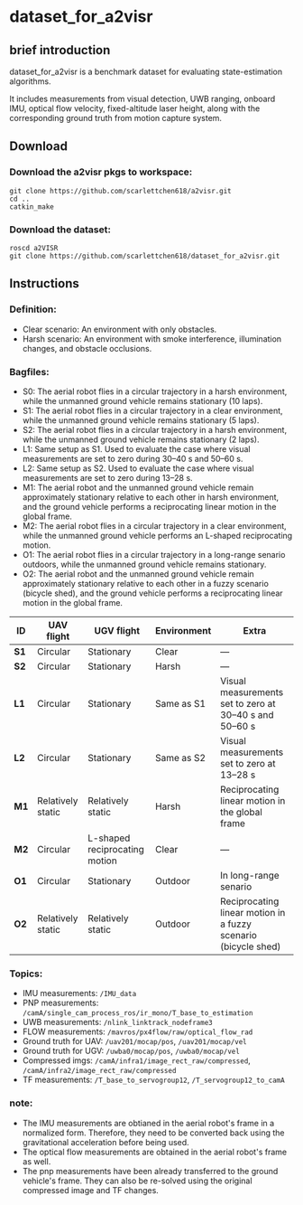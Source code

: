 # dataset_for_a2visr

## brief introduction
dataset_for_a2visr is a benchmark dataset for evaluating state-estimation algorithms.

It includes measurements from visual detection, UWB ranging, onboard IMU, optical flow velocity, fixed-altitude laser height, along with the corresponding ground truth from motion capture system.


## Download
### Download the a2visr pkgs to workspace:
```
git clone https://github.com/scarlettchen618/a2visr.git
cd ..
catkin_make
```

### Download the dataset:
```
roscd a2VISR
git clone https://github.com/scarlettchen618/dataset_for_a2visr.git
```

## Instructions
### Definition:
- Clear scenario: An environment with only obstacles.
- Harsh scenario: An environment with smoke interference, illumination changes, and obstacle occlusions.

### Bagfiles:
- S0: The aerial robot flies in a circular trajectory in a harsh environment, while the unmanned ground vehicle remains stationary (10 laps).
- S1: The aerial robot flies in a circular trajectory in a clear environment, while the unmanned ground vehicle remains stationary (5 laps).
- S2: The aerial robot flies in a circular trajectory in a harsh environment, while the unmanned ground vehicle remains stationary (2 laps).
- L1: Same setup as S1. Used to evaluate the case where visual measurements are set to zero during 30–40 s and 50–60 s.
- L2: Same setup as S2. Used to evaluate the case where visual measurements are set to zero during 13–28 s.
- M1: The aerial robot and the unmanned ground vehicle remain approximately stationary relative to each other in harsh environment, and the ground vehicle performs a reciprocating linear motion in the global frame.
- M2: The aerial robot flies in a circular trajectory in a clear environment, while the unmanned ground vehicle performs an L-shaped reciprocating motion.
- O1: The aerial robot flies in a circular trajectory in a long-range senario outdoors, while the unmanned ground vehicle remains stationary.
- O2: The aerial robot and the unmanned ground vehicle remain approximately stationary relative to each other in a fuzzy scenario (bicycle shed), and the ground vehicle performs a reciprocating linear motion in the global frame.

| ID  | UAV flight | UGV flight | Environment | Extra |
|--------|------------|------------|------------|------------|
| **S1** |  Circular  | Stationary |    Clear   |      —     |
| **S2** |  Circular  | Stationary |    Harsh   |      —     |
| **L1** |  Circular  | Stationary |Same as S1|Visual measurements set to zero at 30–40 s and 50–60 s|
| **L2** |  Circular  | Stationary |Same as S2|Visual measurements set to zero at 13–28 s |
| **M1** |  Relatively static  | Relatively static |    Harsh   |Reciprocating linear motion in the global frame |
| **M2** |  Circular  | L-shaped reciprocating motion |    Clear   |      —     |
| **O1** |  Circular  | Stationary |    Outdoor  |      In long-range senario     |
| **O2** |  Relatively static  | Relatively static |    Outdoor |  Reciprocating linear motion in a fuzzy scenario (bicycle shed)|

### Topics:
- IMU measurements: ```/IMU_data```
- PNP measurements: ```/camA/single_cam_process_ros/ir_mono/T_base_to_estimation```
- UWB measurements: ```/nlink_linktrack_nodeframe3```
- FLOW measurements: ```/mavros/px4flow/raw/optical_flow_rad```
- Ground truth for UAV: ```/uav201/mocap/pos```, ```/uav201/mocap/vel```
- Ground truth for UGV: ```/uwba0/mocap/pos```, ```/uwba0/mocap/vel```
- Compressed imgs: ```/camA/infra1/image_rect_raw/compressed```, ```/camA/infra2/image_rect_raw/compressed```
- TF measurements: ```/T_base_to_servogroup12```, ```/T_servogroup12_to_camA```

### note: 

- The IMU measurements are obtianed in the aerial robot's frame in a normalized form. Therefore, they need to be converted back using the gravitational acceleration before being used.
- The optical flow measurements are obtained in the aerial robot's frame as well. 
- The pnp measurements have been already transferred to the ground vehicle's frame. They can also be re-solved using the original compressed image and TF changes.
